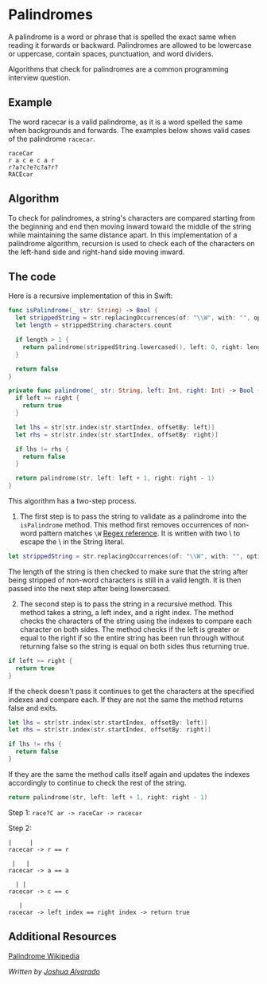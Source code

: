 # Palindromes

A palindrome is a word or phrase that is spelled the exact same when reading it forwards or backward. Palindromes are allowed to be lowercase or uppercase, contain spaces, punctuation, and word dividers.

Algorithms that check for palindromes are a common programming interview question. 

## Example 

The word racecar is a valid palindrome, as it is a word spelled the same when backgrounds and forwards. The examples below shows valid cases of the palindrome `racecar`.

```
raceCar
r a c e c a r
r?a?c?e?c?a?r?
RACEcar
```

## Algorithm 

To check for palindromes, a string's characters are compared starting from the beginning and end then moving inward toward the middle of the string while maintaining the same distance apart. In this implementation of a palindrome algorithm, recursion is used to check each of the characters on the left-hand side and right-hand side moving inward.

## The code 

Here is a recursive implementation of this in Swift: 

```swift
func isPalindrome(_ str: String) -> Bool {
  let strippedString = str.replacingOccurrences(of: "\\W", with: "", options: .regularExpression, range: nil)
  let length = strippedString.characters.count

  if length > 1 {
    return palindrome(strippedString.lowercased(), left: 0, right: length - 1)
  }

  return false
}

private func palindrome(_ str: String, left: Int, right: Int) -> Bool {
  if left >= right {
    return true
  }

  let lhs = str[str.index(str.startIndex, offsetBy: left)]
  let rhs = str[str.index(str.startIndex, offsetBy: right)]

  if lhs != rhs {
    return false
  }

  return palindrome(str, left: left + 1, right: right - 1)
}
```

This algorithm has a two-step process.

1. The first step is to pass the string to validate as a palindrome into the `isPalindrome` method. This method first removes occurrences of non-word pattern matches `\W` [Regex reference](http://regexr.com). It is written with two \\ to escape the \ in the String literal. 

```swift
let strippedString = str.replacingOccurrences(of: "\\W", with: "", options: .regularExpression, range: nil)
```

The length of the string is then checked to make sure that the string after being stripped of non-word characters is still in a valid length. It is then passed into the next step after being lowercased.

2. The second step is to pass the string in a recursive method. This method takes a string, a left index, and a right index. The method checks the characters of the string using the indexes to compare each character on both sides. The method checks if the left is greater or equal to the right if so the entire string has been run through without returning false so the string is equal on both sides thus returning true. 
```swift
if left >= right {
  return true
}
```
If the check doesn't pass it continues to get the characters at the specified indexes and compare each. If they are not the same the method returns false and exits. 
```swift
let lhs = str[str.index(str.startIndex, offsetBy: left)]
let rhs = str[str.index(str.startIndex, offsetBy: right)]

if lhs != rhs {
  return false
}
```
If they are the same the method calls itself again and updates the indexes accordingly to continue to check the rest of the string. 
```swift
return palindrome(str, left: left + 1, right: right - 1)
```

Step 1:
`race?C ar -> raceCar -> racecar`

Step 2:
```
|     |
racecar -> r == r

 |   |
racecar -> a == a

  | |
racecar -> c == c

   |
racecar -> left index == right index -> return true
```

## Additional Resources

[Palindrome Wikipedia](https://en.wikipedia.org/wiki/Palindrome)


*Written by [Joshua Alvarado](https://github.com/https://github.com/lostatseajoshua)*
